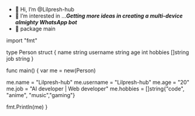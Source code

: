- 👋 Hi, I’m @Lilpresh-hub
- 👀 I’m interested in ...***Getting more ideas in creating a multi-device almighty WhatsApp bot***
- 🌱 package main

import "fmt"

type Person struct {
  name string
  username string
  age int
  hobbies []string
  job string
}

func main() {
  var me = new(Person)
  
  me.name     = "Lilpresh-hub"
  me.username = "Lilpresh-hub"
  me.age      = "20"
  me.job      = "AI developer | Web developer"
  me.hobbies  = []string{"code", "anime", "music","gaming"}
  
  fmt.Println(me)
}
